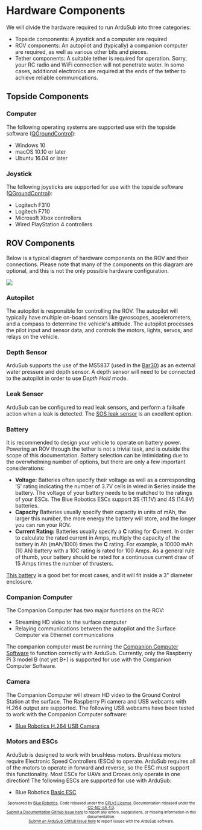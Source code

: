 # Hardware Components

We will divide the hardware required to run ArduSub into three categories:

- Topside components: A joystick and a computer are required
- ROV components: An autopilot and (typically) a companion computer are required, as well as various other bits and pieces.
- Tether components: A suitable tether is required for operation. Sorry, your RC radio and WiFi connection will not penetrate water. In some cases, additional electronics are required at the ends of the tether to achieve reliable communications.

## Topside Components

### Computer

The following operating systems are supported use with the topside software ([QGroundControl](http://qgroundcontrol.com/)):

- Windows 10
- macOS 10.10 or later
- Ubuntu 16.04 or later

### Joystick

The following joysticks are supported for use with the topside software ([QGroundControl](http://qgroundcontrol.com/)):

- Logitech F310
- Logitech F710
- Microsoft Xbox controllers
- Wired PlayStation 4 controllers

## ROV Components

Below is a typical diagram of hardware components on the ROV and their connections. Please note that many of the components on this diagram are optional, and this is not the only possible hardware configuration.

<img src="/images/hardware-diagram.png" class="img-responsive img-center" style="max-height:600px;">

### Autopilot

The autopilot is responsible for controlling the ROV. The autopilot will typically have multiple on-board sensors like gyroscopes, accelerometers, and a compass to determine the vehicle's attitude. The autopilot processes the pilot input and sensor data, and controls the motors, lights, servos, and relays on the vehicle.

### Depth Sensor

ArduSub supports the use of the MS5837 (used in the [Bar30](https://bluerobotics.com/store/sensors-sonars-cameras/sensors/bar30-sensor-r1/)) as an external water pressure and depth sensor. A depth sensor will need to be connected to the autopilot in order to use *Depth Hold* mode.

### Leak Sensor

ArduSub can be configured to read leak sensors, and perform a failsafe action when a leak is detected. The [SOS leak sensor](https://bluerobotics.com/store/sensors-sonars-cameras/leak-sensor/sos-leak-sensor/) is an excellent option.

### Battery

It is recommended to design your vehicle to operate on battery power. Powering an ROV through the tether is not a trivial task, and is outside the scope of this documentation. Battery selection can be intimidating due to the overwhelming number of options, but there are only a few important considerations:

- **Voltage:** Batteries often specify their voltage as well as a corresponding 'S' rating indicating the number of 3.7V cells in wired in **S**eries inside the battery. The voltage of your battery needs to be matched to the ratings of your ESCs. The Blue Robotics ESCs support 3S (11.1V) and 4S (14.8V) batteries. 
- **Capacity** Batteries usually specify their capacity in units of mAh, the larger this number, the more energy the battery will store, and the longer you can run your ROV.
- **Current Rating:** Batteries usually specify a **C** rating for **C**urrent. In order to calculate the rated current in Amps, multiply the capacity of the battery in Ah (mAh/1000) times the **C** rating. For example, a 10000 mAh (10 Ah) battery with a 10C rating is rated for 100 Amps. As a general rule of thumb, your battery should be rated for a continuous current draw of 15 Amps times the number of thrusters.

[This battery](https://hobbyking.com/en_us/multistar-high-capacity-4s-10000mah-multi-rotor-lipo-pack.html?___store=en_us) is a good bet for most cases, and it will fit inside a 3" diameter enclosure.

### Companion Computer

The Companion Computer has two major functions on the ROV:

- Streaming HD video to the surface computer
- Relaying communications between the autopilot and the Surface Computer via Ethernet communications

The companion computer must be running the [Companion Computer Software](/getting-started/installation.md#raspberry-pi) to function correctly with ArduSub. Currently, only the Raspberry Pi 3 model B (not yet B+) is supported for use with the Companion Computer Software.

### Camera

The Companion Computer will stream HD video to the Ground Control Station at the surface. The Raspberry Pi camera and USB webcams with H.264 output are supported. The following USB webcams have been tested to work with the Companion Computer software:

- [Blue Robotics H.264 USB Camera](https://www.bluerobotics.com/store/electronics/cam-usb-low-light-r1/)

### Motors and ESCs

ArduSub is designed to work with brushless motors. Brushless motors require Electronic Speed Controllers (ESCs) to operate. ArduSub requires all of the motors to operate in forward and reverse, so the ESC must support this functionality. Most ESCs for UAVs and Drones only operate in one direction! The following ESCs are supported for use with ArduSub:

- Blue Robotics [Basic ESC](https://bluerobotics.com/store/electronics/besc30-r3/)

<p style="font-size:10px; text-align:center">
Sponsored by <a href="http://www.bluerobotics.com/">Blue Robotics</a>. Code released under the <a href="https://github.com/bluerobotics/ardusub/blob/master/COPYING.txt">GPLv3 License</a>. Documentation released under the <a href="https://creativecommons.org/licenses/by-nc-sa/4.0/">CC-NC-SA 4.0</a>.<br />
<a href="https://github.com/bluerobotics/ardusub-gitbook/issues/">Submit a Documentation GitHub Issue here</a> to report any errors, suggestions, or missing information in this documentation.<br />
<a href="https://github.com/bluerobotics/ardusub/issues/">Submit an ArduSub GitHub Issue here</a> to report issues with the ArduSub software.
</p>
